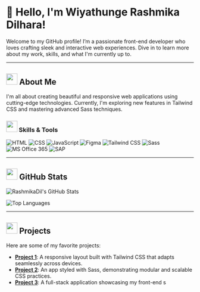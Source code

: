 # 👋 Hello, I'm Wiyathunge Rashmika Dilhara!

Welcome to my GitHub profile! I’m a passionate front-end developer who loves crafting sleek and interactive web experiences. Dive in to learn more about my work, skills, and what I'm currently up to.

---

## <img src="https://img.icons8.com/ios-filled/50/000000/about.png" width="30" style="fill: #007bff;"/> About Me

I'm all about creating beautiful and responsive web applications using cutting-edge technologies. Currently, I'm exploring new features in Tailwind CSS and mastering advanced Sass techniques.

### <img src="https://img.icons8.com/ios-filled/50/000000/tools.png" width="30" style="fill: #28a745;"/> Skills & Tools

![HTML](https://img.shields.io/badge/-HTML-E34F26?style=flat&logo=html5&logoColor=FFFFFF)
![CSS](https://img.shields.io/badge/-CSS-1572B6?style=flat&logo=css3&logoColor=FFFFFF)
![JavaScript](https://img.shields.io/badge/-JavaScript-F7DF1E?style=flat&logo=javascript&logoColor=000000)
![Figma](https://img.shields.io/badge/-Figma-F24E1E?style=flat&logo=figma&logoColor=FFFFFF)
![Tailwind CSS](https://img.shields.io/badge/-Tailwind%20CSS-38B2AC?style=flat&logo=tailwindcss&logoColor=FFFFFF)
![Sass](https://img.shields.io/badge/-Sass-CC6699?style=flat&logo=sass&logoColor=FFFFFF)
![MS Office 365](https://img.shields.io/badge/-MS%20Office%20365-F25022?style=flat&logo=microsoft&logoColor=FFFFFF)
![SAP](https://img.shields.io/badge/-SAP-00376B?style=flat&logo=sap&logoColor=FFFFFF)

---

## <img src="https://img.icons8.com/ios-filled/50/000000/github.png" width="30" style="fill: #333;"/> GitHub Stats

![RashmikaDil's GitHub Stats](https://github-readme-stats.vercel.app/api?username=RashmikaDil&show_icons=true&hide_title=true&hide=prs&count_private=true&include_all_commits=true&hide_border=true&theme=tokyo-night)

![Top Languages](https://github-readme-stats.vercel.app/api/top-langs/?username=RashmikaDil&layout=compact&theme=tokyo-night)

---

## <img src="https://img.icons8.com/ios-filled/50/000000/rocket.png" width="30" style="fill: #ff5733;"/> Projects

Here are some of my favorite projects:

- **[Project 1](https://github.com/RashmikaDil/project1)**: A responsive layout built with Tailwind CSS that adapts seamlessly across devices.
- **[Project 2](https://github.com/RashmikaDil/project2)**: An app styled with Sass, demonstrating modular and scalable CSS practices.
- **[Project 3](https://github.com/RashmikaDil/project3)**: A full-stack application showcasing my front-end s
